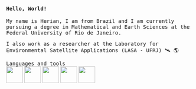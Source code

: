 <h4><samp> Hello, World!</samp></h4>
<p><samp> My name is Herian, I am from Brazil and I am currently pursuing a degree in Mathematical and Earth Sciences at the Federal University of Rio de Janeiro. </samp>
  
  
 <samp> I also work as a researcher at the Laboratory for Environmental Satellite Applications (LASA - UFRJ) 🛰️ 🌎</samp>


<p><samp>
  Languages and tools<br></samp>
   <img height = 45 width = 45 src="https://cdn.jsdelivr.net/gh/devicons/devicon/icons/python/python-original.svg" /> 
   <img height = 45 width = 45 src="https://cdn.jsdelivr.net/gh/devicons/devicon/icons/pandas/pandas-original.svg"/>
   <img height = 45 width = 45 src="https://cdn.jsdelivr.net/gh/devicons/devicon@latest/icons/azuresqldatabase/azuresqldatabase-original.svg" />          
   <img height = 45 width = 45 src="https://cdn.jsdelivr.net/gh/devicons/devicon@latest/icons/vscode/vscode-original.svg" />      
   <img height = 45 width = 45 src="https://cdn.jsdelivr.net/gh/devicons/devicon/icons/linux/linux-original.svg" />
   
          

